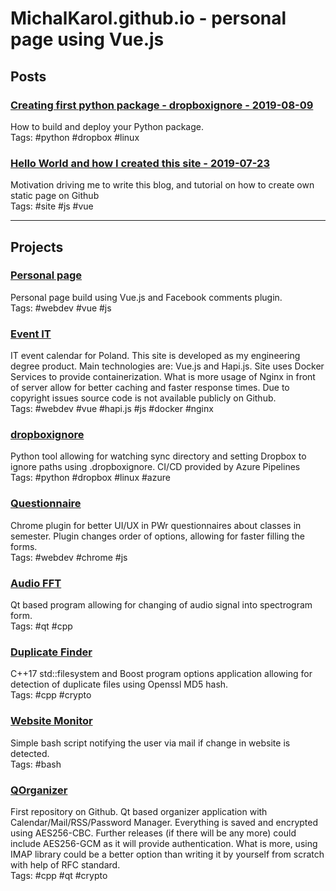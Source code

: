 # MichalKarol.github.io - personal page using Vue.js


## Posts

### [Creating first python package - dropboxignore - 2019-08-09](https://michalkarol.github.io/#/post/Creating-first-python-package.md)
How to build and deploy your Python package.  
Tags: #python #dropbox #linux


### [Hello World and how I created this site - 2019-07-23](https://michalkarol.github.io/#/post/Hello-World-and-how-I-created-this-site.md)
Motivation driving me to write this blog, and tutorial on how to create own static page on Github  
Tags: #site #js #vue

---

## Projects

### [Personal page](https://github.com/MichalKarol/MichalKarol.github.io)
Personal page build using Vue.js and Facebook comments plugin.  
Tags: #webdev #vue #js


### [Event IT](https://eventit.pl)
IT event calendar for Poland. This site is developed as my engineering degree product. Main technologies are: Vue.js and Hapi.js. Site uses Docker Services to provide containerization. What is more usage of Nginx in front of server allow for better caching and faster response times. Due to copyright issues source code is not available publicly on Github.  
Tags: #webdev #vue #hapi.js #js #docker #nginx


### [dropboxignore](https://github.com/MichalKarol/dropboxignore)
Python tool allowing for watching sync directory and setting Dropbox to ignore paths using .dropboxignore. CI/CD provided by Azure Pipelines  
Tags: #python #dropbox #linux #azure


### [Questionnaire](https://github.com/MichalKarol/ankietyzacja)
Chrome plugin for better UI/UX in PWr questionnaires about classes in semester. Plugin changes order of options, allowing for faster filling the forms.  
Tags: #webdev #chrome #js


### [Audio FFT](https://github.com/MichalKarol/AudioFFT)
Qt based program allowing for changing of audio signal into spectrogram form.  
Tags: #qt #cpp


### [Duplicate Finder](https://github.com/MichalKarol/DuplicateFinder)
C++17 std::filesystem and Boost program options application allowing for detection of duplicate files using Openssl MD5 hash.  
Tags: #cpp #crypto


### [Website Monitor](https://github.com/MichalKarol/WebsiteMonitor)
Simple bash script notifying the user via mail if change in website is detected.  
Tags: #bash


### [QOrganizer](https://github.com/MichalKarol/QOrganizer)
First repository on Github. Qt based organizer application with Calendar/Mail/RSS/Password Manager. Everything is saved and encrypted using AES256-CBC. Further releases (if there will be any more) could include AES256-GCM as it will provide authentication. What is more, using IMAP library could be a better option than writing it by yourself from scratch with help of RFC standard.  
Tags: #cpp #qt #crypto
